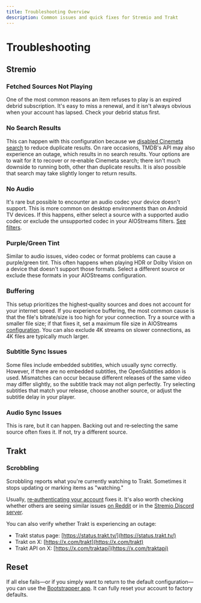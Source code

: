 ```yaml
---
title: Troubleshooting Overview
description: Common issues and quick fixes for Stremio and Trakt
---
```


# Troubleshooting

## Stremio

### Fetched Sources Not Playing
One of the most common reasons an item refuses to play is an expired debrid subscription. It's easy to miss a renewal, and it isn't always obvious when your account has lapsed. Check your debrid status first.

### No Search Results
This can happen with this configuration because we [disabled Cinemeta search](/preparations/cinebye) to reduce duplicate results. On rare occasions, TMDB's API may also experience an outage, which results in no search results. Your options are to wait for it to recover or re‑enable Cinemeta search; there isn't much downside to running both, other than duplicate results. It is also possible that search may take slightly longer to return results.

### No Audio
It's rare but possible to encounter an audio codec your device doesn't support. This is more common on desktop environments than on Android TV devices. If this happens, either select a source with a supported audio codec or exclude the unsupported codec in your AIOStreams filters. [See filters](/configuration/filters).

### Purple/Green Tint
Similar to audio issues, video codec or format problems can cause a purple/green tint. This often happens when playing HDR or Dolby Vision on a device that doesn't support those formats. Select a different source or exclude these formats in your AIOStreams configuration.

### Buffering
This setup prioritizes the highest‑quality sources and does not account for your internet speed. If you experience buffering, the most common cause is that the file's bitrate/size is too high for your connection. Try a source with a smaller file size; if that fixes it, set a maximum file size in AIOStreams [configuration](/configuration/filters). You can also exclude 4K streams on slower connections, as 4K files are typically much larger.

### Subtitle Sync Issues
Some files include embedded subtitles, which usually sync correctly. However, if there are no embedded subtitles, the OpenSubtitles addon is used. Mismatches can occur because different releases of the same video may differ slightly, so the subtitle track may not align perfectly. Try selecting subtitles that match your release, choose another source, or adjust the subtitle delay in your player.

### Audio Sync Issues

This is rare, but it can happen. Backing out and re‑selecting the same source often fixes it. If not, try a different source.

## Trakt

### Scrobbling
Scrobbling reports what you're currently watching to Trakt. Sometimes it stops updating or marking items as "watching."

Usually, [re‑authenticating your account](/accounts/trakt) fixes it. It's also worth checking whether others are seeing similar issues [on Reddit](https://www.reddit.com/r/Stremio/) or in the [Stremio Discord server](https://discord.com/invite/zNRf6YF).

You can also verify whether Trakt is experiencing an outage:
- Trakt status page: [https://status.trakt.tv/](https://status.trakt.tv/)
- Trakt on X: [https://x.com/trakt](https://x.com/trakt)
- Trakt API on X: [https://x.com/traktapi](https://x.com/traktapi)

## Reset

If all else fails—or if you simply want to return to the default configuration—you can use the [Bootstrapper app](https://bootstrapper.stremaddon.net/). It can fully reset your account to factory defaults.